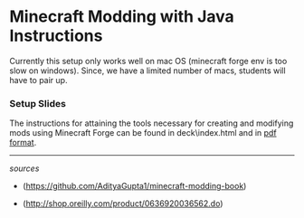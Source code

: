 # Minecraft Modding with Java Instructions   

Currently this setup only works well on mac OS (minecraft forge env is too slow on windows). Since, we have a limited number of macs, students will have to pair up.  

### Setup Slides  

The instructions for attaining the tools necessary for creating and modifying mods using Minecraft Forge can be found in deck\index.html and in [pdf format](https://github.com/joetechem/minecraft-with-modding-camp/blob/master/lessons_and_materials/mc_modding_setup_slides.pdf).

***  

*sources*  

* (https://github.com/AdityaGupta1/minecraft-modding-book)

* (http://shop.oreilly.com/product/0636920036562.do)  
